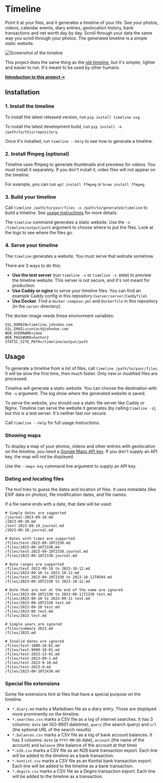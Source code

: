 # Timeline

Point it at your files, and it generates a timeline of your life. See your photos, videos, calendar events, diary entries, geolocation history, bank transactions and net worth day by day. Scroll through your data the same way you scroll through your photos. The generated timeline is a simple static website.

![Screenshot of the timeline](https://nicolasbouliane.com/images/content2x/timeline-2.webp)

This project does the same thing as the [old timeline](https://github.com/nicbou/timeline-old), but it's simpler, lighter and easier to run. It's meant to be used by other humans.

**[Introduction to this project ➞](https://nicolasbouliane.com/projects/new-timeline)**

## Installation

### 1. Install the timeline

To install the latest released version, run `pip install timeline-ssg`.

To install the latest development build, run `pip install -e /path/to/this/repository`.

Once it's installed, run `timeline --help` to see how to generate a timeline.

### 2. Install ffmpeg (optional)

Timeline uses ffmpeg to generate thumbnails and previews for videos. You must install it separately. If you don't install it, video files will not appear on the timeline.

For example, you can run `apt install ffmpeg` or `brew install ffmpeg`.

### 3. Build your timeline

Call `timeline /path/to/your/files -o /path/to/generated/timeline` to build a timeline. See [usage instructions](#usage) for more details.

The `timeline` command generates a static website. Use the `-o /timeline/output/path` argument to choose where to put the files. Look at the logs to see where the files go.

### 4. Serve your timeline

The `timeline` generates a website. You must serve that website somehow.

There are 3 ways to do this:

- **Use the test server** (run `timeline -s` or `timeline -s 8080`) to preview the timeline website. This server is not secure, and it's not meant for production.
- **Use Caddy or nginx** to serve your timeline files. You can find an example Caddy config in this repository (`server/server/Caddyfile`).
- **Use Docker**. Find a `docker-compose.yml` and `Dockerfile` in this repository (in the `server` directory).

The docker image needs these environment variables:
```
SSL_DOMAIN=timeline.johndoe.com
SSL_EMAIL=contact@johndoe.com
WEB_USERNAME=jdoe
WEB_PASSWORD=hunter2
STATIC_SITE_PATH=/timeline/output/path
```

## Usage

To generate a timeline from a list of files, call `timeline /path/to/your/files`. It will be slow the first time, then much faster. Only new or modified files are processed.

Timeline will generate a static website. You can choose the destination with the `-o` argument. The log show where the generated website is saved.

To serve the website, you should use a static file server like Caddy or Nginx. Timeline can serve the website it generates (by calling `timeline -s`), but this is a test server. It's neither fast nor secure.

Call `timeline --help` for full usage instructions.

### Showing maps

To display a map of your photos, videos and other entries with geolocation on the timeline, you need a [Google Maps API key](https://developers.google.com/maps/documentation/javascript/get-api-key). If you don't supply an API key, the map will not be displayed.

Use the `--maps-key` command line argument to supply an API key.

### Dating and locating files

The tool tries to guess the dates and location of files. It uses metadata (like EXIF data on photos), file modification dates, and file names.

If a file name ends with a date, that date will be used:

```
# Simple dates are supported
/journal-2023-09-10.md
/2023-09-10.md
/test-2023-09-10.journal.md
/2023-09-10.journal.md

# Dates with times are supported
/files/test-2023-09-10T2330.md
/files/2023-09-10T2330.md
/files/test-2023-09-10T2330.journal.md
/files/2023-09-10T2330.journal.md

# Date ranges are supported
/files/test 2023-09-10 to 2023-10-12.md
/files/2023-09-10 to 2023-10-12.md
/files/test 2023-09-10T2330 to 2023-10-12T0504.md
/files/2023-09-10T2330 to 2023-10-12.md

# Date that are not at the end of the name are ignored
/files/2023-09-10T2330 to 2023-09-11T2330 test.md
/files/2023-09-10 to 2023-09-11 test.md
/files/2023-09-10T2330 test.md
/files/2023-09-10 test.md
/files/2023-09 test.md
/files/2023 test.md

# Simple years are ignored
/files/summary 2023.md
/files/2023.md

# Invalid dates are ignored
/files/test-1800-10-01.md
/files/test-9999-10-01.md
/files/test-2023-13-01.md
/files/test-2023-09-1.md
/files/test-2023-9-10.md
/files/test-2023-9.md
/files/2023-09-10T2430.md
```

### Special file extensions

Some file extensions hint at files that have a special purpose on the timeline.

- `*.diary.md` marks a Markdown file as a diary entry. Those are displayed more prominently on the timeline.
- `*.searches.csv` marks a CSV file as a log of internet searches. It has 3 columns: `date` (an ISO-8601 datetime), `query` (the search query) and `url` (the optional URL of the search results)
- `*.balances.csv` marks a CSV file as a log of bank account balances. It has 3 columns: `date` (a `YYYY-MM-DD` date), `account` (the name of the account) and `balance` (the balance of the account at that time)
- `*.n26.csv` marks a CSV file as an N26 bank transaction export. Each line will be added to the timeline as a bank transaction.
- `*.kontist.csv` marks a CSV file as an Kontist bank transaction export. Each line will be added to the timeline as a bank transaction.
- `*.degiro.csv` marks a CSV file as a Degiro transaction export. Each line will be added to the timeline as a transaction.
